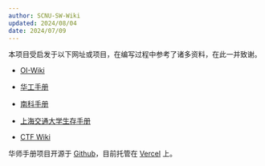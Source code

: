 ```yaml
---
author: SCNU-SW-Wiki
updated: 2024/08/04
date: 2024/07/09
---
```


本项目受启发于以下网址或项目，在编写过程中参考了诸多资料，在此一并致谢。

- [OI-Wiki](https://oi-wiki.org)

- [华工手册](https://www.gzic.online)

- [南科手册](https://sustech.online)

- [上海交通大学生存手册](https://survivesjtu.gitbook.io)

- [CTF Wiki](https://ctf-wiki.org)

华师手册项目开源于 [Github](https://github.com)，目前托管在 [Vercel](https://vercel.com) 上。

<!-- 有时可能会因为各种原因，出现访问不通畅的情况。

我们搭建了一个状态页：https://status.scnusw.online，用于监控华师手册站点的在线情况。

欢迎有能力的同学搭建不同部署方案的镜像站，这样如果主站遇到了无法访问的问题，同学们可以打开状态页，寻找可以连接的镜像站。 -->
